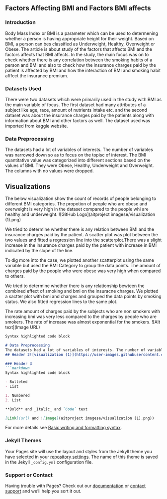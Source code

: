 ## Factors Affecting BMI and Factors BMI affects



### Introduction

Body Mass Index or BMI is a parameter which can be used to determening whether a person is having appropriate height for their weight. Based on BMI, a person can bes classified as Underweight, Healthy, Overweight or Obese. The article is about study of  the factors that affects  BMI and the factors affects that BMI affects. In the study, the main focus was on to check whether there is any correlation between the smoking habits of a person and BMI and also to check how the insurance charges paid by the patient is affected by BMI and how the interaction of BMI and smoking habit afffect the insurance premium.

### Datasets Used
There were two datasets which were primarily used in the study with  BMI as the main variable of focus. The first dataset had many attributes of a subject like age, race, amount of nutrients intake etc. and the second dataset was about the insurance charges paid by the patients along with information about BMI and other factors as well. The dataset used was imported from kaggle website.


### Data Preprocessing
The datasets had a lot of variables of interests. The number of variables was narrowed down so as to focus on the topisc of interest. The BMI quantitative value was categorized into different sections based on the values of BMI. They were Obese, Healthy, Underweight and Overweight. The columns with no values were dropped.


## Visualizations
The below visualization show the count of records of people belonging to different BMI categories. The propotion of people who are obese and overweight is very high in the dataset compared to the people whi are healthy and underweight.
![GitHub Logo](aitproject imagese/visualization (1).png)


We tried to determine whether there is any relation between BMI and the insurance charges paid by the patient. A scatter plot was plot between the two values and fitted a regression line into the scatterplot.There was a slight increase in the insurance charges paid by the patient with increase in BMI indicated by the slope of the line.

 To dig more into the case, we plotted another scatterplot using the same variable but used the BMI Category to group the data points. The amount of charges paid by the people who were obese was very high when compared to others.
 
 We tried to determine whether there is any relationship bewteen the combined effect of smoking and bmi on the insuracne charges. We plotted a sactter plot with bmi and charges and grouped the data points by smoking status. We also fitted regression lines to the same plot.
 
 The  rate amount of charges paid by the subjects who are non smokers with increasing bmi was very less compared to the charges by people who are smokers. The rate of increase was almost exponential for the smokers.
 ![Alt text](Image URL)






```markdown
Syntax highlighted code block

# Data Preprocessing
The datasets had a lot of variables of interests. The number of variables was narrowed down so as to focus on the topics of interest. The BMI quantitative values was categorized into different sections based on the values of BMI. They were Obese, Healthy, Underweight and Overweight. The columns with no values were dropped.
## Header 2![visualization (1)](https://user-images.githubusercontent.com/81614666/145682609-5348be3a-b8a5-4070-87b8-eb69bc3f8fc8.png)

### Header 3
```markdown
Syntax highlighted code block

- Bulleted
- List

1. Numbered
2. List

**Bold** and _Italic_ and `Code` text

[Link](url) and ![Image](aitproject imagese/visualization (1).png))
```

For more details see [Basic writing and formatting syntax](https://docs.github.com/en/github/writing-on-github/getting-started-with-writing-and-formatting-on-github/basic-writing-and-formatting-syntax).

### Jekyll Themes

Your Pages site will use the layout and styles from the Jekyll theme you have selected in your [repository settings](https://github.com/rohaneden10/aitfinalproject/settings/pages). The name of this theme is saved in the Jekyll `_config.yml` configuration file.

### Support or Contact

Having trouble with Pages? Check out our [documentation](https://docs.github.com/categories/github-pages-basics/) or [contact support](https://support.github.com/contact) and we’ll help you sort it out.
